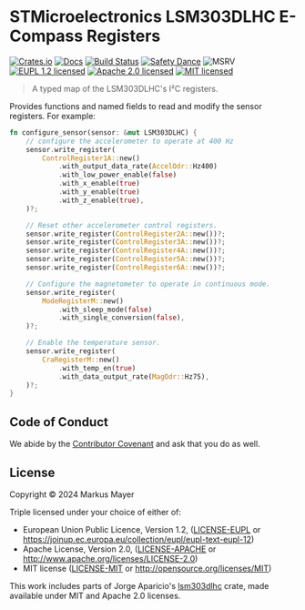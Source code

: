 # STMicroelectronics LSM303DLHC E-Compass Registers

[![Crates.io][crates-image]][crates-link]
[![Docs][docs-image]][docs-link]
[![Build Status][build-image]][build-link]
[![Safety Dance][safety-image]][safety-link]
![MSRV][msrv-image]
[![EUPL 1.2 licensed][license-eupl-image]][license-eupl-link]
[![Apache 2.0 licensed][license-apache-image]][license-apache-link]
[![MIT licensed][license-mit-image]][license-mit-link]

> A typed map of the LSM303DLHC's I²C registers.

Provides functions and named fields to read and modify the sensor registers. For example:

```rust
fn configure_sensor(sensor: &mut LSM303DLHC) {
    // configure the accelerometer to operate at 400 Hz
    sensor.write_register(
        ControlRegister1A::new()
            .with_output_data_rate(AccelOdr::Hz400)
            .with_low_power_enable(false)
            .with_x_enable(true)
            .with_y_enable(true)
            .with_z_enable(true),
    )?;

    // Reset other accelerometer control registers.
    sensor.write_register(ControlRegister2A::new())?;
    sensor.write_register(ControlRegister3A::new())?;
    sensor.write_register(ControlRegister4A::new())?;
    sensor.write_register(ControlRegister5A::new())?;
    sensor.write_register(ControlRegister6A::new())?;

    // Configure the magnetometer to operate in continuous mode.
    sensor.write_register(
        ModeRegisterM::new()
            .with_sleep_mode(false)
            .with_single_conversion(false),
    )?;

    // Enable the temperature sensor.
    sensor.write_register(
        CraRegisterM::new()
            .with_temp_en(true)
            .with_data_output_rate(MagOdr::Hz75),
    )?;
}
```

## Code of Conduct

We abide by the [Contributor Covenant][cc] and ask that you do as well.

## License

Copyright © 2024 Markus Mayer

Triple licensed under your choice of either of:

- European Union Public Licence, Version 1.2, ([LICENSE-EUPL](LICENSE-EUPL)
  or https://joinup.ec.europa.eu/collection/eupl/eupl-text-eupl-12)
- Apache License, Version 2.0, ([LICENSE-APACHE](LICENSE-APACHE) or http://www.apache.org/licenses/LICENSE-2.0)
- MIT license ([LICENSE-MIT](LICENSE-MIT) or http://opensource.org/licenses/MIT)

This work includes parts of Jorge Aparicio's [lsm303dlhc](https://github.com/japaric/lsm303dlhc) crate,
made available under MIT and Apache 2.0 licenses.


[crates-image]: https://img.shields.io/crates/v/lsm303dlhc-registers

[crates-link]: https://crates.io/crates/lsm303dlhc-registers

[docs-image]: https://docs.rs/lsm303dlhc-registers/badge.svg

[docs-link]: https://docs.rs/lsm303dlhc-registers/

[build-image]: https://github.com/sunsided/lsm303dlhc-registers/workflows/Rust/badge.svg

[build-link]: https://github.com/sunsided/lsm303dlhc-registers/actions

[safety-image]: https://img.shields.io/badge/unsafe-forbidden-success.svg

[safety-link]: https://github.com/rust-secure-code/safety-dance/

[msrv-image]: https://img.shields.io/badge/rustc-1.64+-blue.svg

[license-eupl-image]: https://img.shields.io/badge/license-EUPL_1.2-blue.svg

[license-apache-image]: https://img.shields.io/badge/license-Apache_2.0-blue.svg

[license-mit-image]: https://img.shields.io/badge/license-MIT-blue.svg

[license-apache-link]: https://github.com/sunsided/lsm303dlhc-registers/blob/develop/LICENSE-APACHE

[license-mit-link]: https://github.com/sunsided/lsm303dlhc-registers/blob/develop/LICENSE-MIT

[license-eupl-link]: https://github.com/sunsided/lsm303dlhc-registers/blob/develop/LICENSE-EUPL

[cc]: https://contributor-covenant.org
